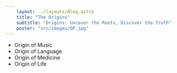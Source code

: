 ```yaml
--- 
    layout: ../layouts/Blog.astro
    title: "The Origins"
    subtitle: "Origins: Uncover the Roots, Discover the Truth"
    poster: "src/images/OP.jpg"
---
```



- Origin of Music
- Origin of Language
- Origin of Medicine 
- Origin of Life     